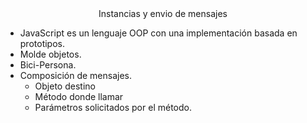 <center>Instancias y envio de mensajes</center>

* JavaScript es un lenguaje OOP con una implementación basada en prototipos.
* Molde objetos.
* Bici-Persona.
* Composición de mensajes.
    * Objeto destino
    * Método donde llamar
    * Parámetros solicitados por el método.
